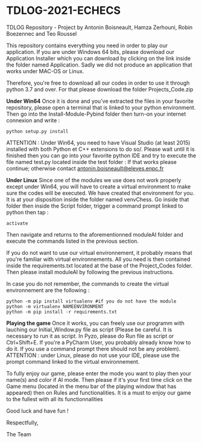 # TDLOG-2021-ECHECS
TDLOG Repository - Project by Antonin Boisneault, Hamza Zerhouni, Robin Boezennec and Teo Roussel

This repository contains everything you need in order to play our application. 
If you are under Windows 64 bits, please download our Application Installer which you can download by clicking on the link inside the folder named Application.
Sadly we did not produce an application that works under MAC-OS or Linux. 

Therefore, you're free to download all our codes in order to use it through python 3.7 and over. For that please download the folder Projects_Code.zip

**Under Win64**
Once it is done and you've extracted the files in your favorite repository, please open a terminal that is linked to your python environment. Then go into the Install-Module-Pybind folder then turn-on your internet connexion and write :
```
python setup.py install
```
ATTENTION : Under Win64, you need to have Visual Studio (at least 2015) installed with both Python et C++ extensions to do so/.
Please wait until it is finished then you can go into your favorite python IDE and try to execute the file named test.py located inside the test folder :
If that works please continue; otherwise contact antonin.boisneault@eleves.enpc.fr

**Under Linux**
Since one of the modules we use does not work properly except under Win64, you will have to create a virtual environment to make sure the codes will be executed. We have created that environment for you. It is at your disposition inside the folder named venvChess. Go inside that folder then inside the Script folder, trigger a command prompt linked to python then tap :
```
activate
```
Then navigate and returns to the aforementionned moduleAI folder and execute the commands listed in the previous section.

If you do not want to use our virtual environnement, it probably means that you're familiar with virtual environnements. All you need is then contained inside the requirements.txt located at the base of the Project_Codes folder. Then please install moduleAI by following the previous instructions.

In case you do not remember, the commands to create the virtual environnement are the following :
```
python -m pip install virtualenv #if you do not have the module
python -m virtualenv NAMEENVIRONMENT 
python -m pip install -r requirements.txt
```

**Playing the game**
Once it works, you can freely use our programm with lauching our Initial_Window.py file as script (Please be careful. It is necessary to run it as script. In Pyzo, please do Run file as script or Ctrl+Shift+E. If you're a PyCharm User, you probably already know how to do it. If you use a command prompt there should not be any problem). 
ATTENTION : under Linux, please do not use your IDE, please use the prompt command linked to the virtual environnement.

To fully enjoy our game, please enter the mode you want to play then your name(s) and color if AI mode. Then please if it's your first time click on the Game menu (located in the menu bar of the playing window that has appeared) then on Rules and functionalities. It is a must to enjoy our game to the fullest with all its functionnalities

Good luck and have fun !

Respectfully, 

The Team
